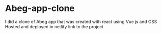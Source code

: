 # Abeg-app-clone
I did a clone of Abeg app that was created with react using Vue js and CSS
Hosted and deployed in netlify
link to the project